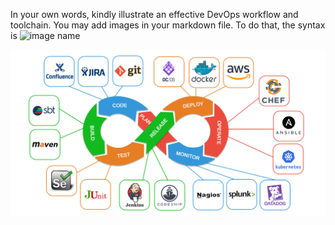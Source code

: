 In your own words, kindly illustrate an effective DevOps workflow and toolchain. You may add images in your markdown file. To do that, the syntax is ![image name](/path/to/image/image.png)



![DevOpsWorkFlow](/image/DevOpsWorkFlow.png) 